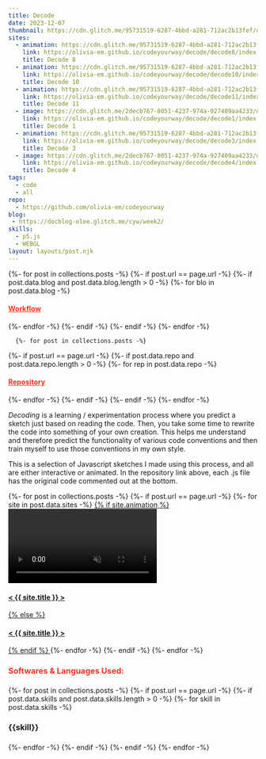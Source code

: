 ```yaml
---
title: Decode
date: 2023-12-07
thumbnail: https://cdn.glitch.me/95731519-6287-4bbd-a281-712ac2b13fef/decode3-min.jpg?v=1741283421645
sites:
  - animation: https://cdn.glitch.me/95731519-6287-4bbd-a281-712ac2b13fef/rects.mp4?v=1744235952031
    link: https://olivia-em.github.io/codeyourway/decode/decode8/index.html
    title: Decode 8
  - animation: https://cdn.glitch.me/95731519-6287-4bbd-a281-712ac2b13fef/Comp%201.mp4?v=1744236455209
    link: https://olivia-em.github.io/codeyourway/decode/decode10/index.html
    title: Decode 10
  - animation: https://cdn.glitch.me/95731519-6287-4bbd-a281-712ac2b13fef/Comp%201_1.mp4?v=1744236458951 
    link: https://olivia-em.github.io/codeyourway/decode/decode11/index.html
    title: Decode 11
  - image: https://cdn.glitch.me/2decb767-8051-4237-974a-927409aa4233/decode1-min.png?v=1739292980345
    link: https://olivia-em.github.io/codeyourway/decode/decode1/index.html
    title: Decode 1
  - animation: https://cdn.glitch.me/95731519-6287-4bbd-a281-712ac2b13fef/decode3.mp4?v=1744235947569
    link: https://olivia-em.github.io/codeyourway/decode/decode3/index.html
    title: Decode 3
  - image: https://cdn.glitch.me/2decb767-8051-4237-974a-927409aa4233/decode4-min.png?v=1739292988727
    link: https://olivia-em.github.io/codeyourway/decode/decode4/index.html
    title: Decode 4
tags: 
  - code 
  - all
repo: 
  - https://github.com/olivia-em/codeyourway
blog:
 - https://docblog-olee.glitch.me/cyw/week2/
skills:
  - p5.js
  - WEBGL
layout: layouts/post.njk
---
```



<div class="cont">
  
  <div class="skills">   
        {%- for post in collections.posts -%}
  {%- if post.url == page.url -%}
    {%- if post.data.blog and post.data.blog.length > 0 -%}
      {%- for blo in post.data.blog -%}

 <h4 style="color: #fe2f20;"> <a target="_blank" style="color: #fe2f20;" href="{{blog}}">
    Workflow
    </a></h4>
      {%- endfor -%}
    {%- endif -%}
  {%- endif -%}
{%- endfor -%} 
      
      {%- for post in collections.posts -%}
  {%- if post.url == page.url -%}
    {%- if post.data.repo and post.data.repo.length > 0 -%}
      {%- for rep in post.data.repo -%}
  <h4 style="color: #fe2f20;"><a target="_blank" style="color: #fe2f20;" href="{{repo}}">
    Repository
   </a></h4>
      {%- endfor -%}
    {%- endif -%}
  {%- endif -%}
{%- endfor -%} 
      </div>      
  
  <p class="desc">
    <i>Decoding</i> is a learning / experimentation process where you predict a sketch just based on reading the code. Then, you take some time to rewrite the code into
    something of your own creation. This helps me understand and therefore predict the functionality of various code conventions and then train myself to use those
    conventions in my own style. 
  </p>
  <p class="desc">
    This is a selection of Javascript sketches I made using this process, and all are either interactive or animated. In the repository link above, each .js file has the original code commented out at the bottom. 
    </p>
      </div>
<div class="sites-container">
  {%- for post in collections.posts -%}                           
    {%- if post.url == page.url -%} 
      {%- for site in post.data.sites -%}
        <a target="_blank" href="{{ site.link }}">
          {% if site.animation %}
            <!-- Render video if animation exists -->
            <div class="sites video-background">
              <video autoplay loop muted playsinline class="video-content">
                <source src="{{ site.animation }}" type="video/mp4">
                Your browser does not support the video tag.
              </video>
              <h4 class="overlay-content">
                < {{ site.title }} >
              </h4>
            </div>
          {% else %}
            <!-- Otherwise, use image as background -->
            <div class="sites" style="background-image: url('{{ site.image }}');">
              <h4 class="overlay-content">
                < {{ site.title }} >
              </h4>
            </div>
          {% endif %}
        </a>
      {%- endfor -%}
    {%- endif -%}
  {%- endfor -%}
</div>


  
<div class="skill-list">       
  <h4 style="font-size: 1rem; color: #fe2f20;">Softwares & Languages Used:</h4> 
      <div class="skills">   
    {%- for post in collections.posts -%}
  {%- if post.url == page.url -%}
    {%- if post.data.skills and post.data.skills.length > 0 -%}
      {%- for skill in post.data.skills -%}
       <h4 style="font-size: 1rem;"> {{skill}} </h4> 
      {%- endfor -%}
    {%- endif -%}
  {%- endif -%}
{%- endfor -%}  
    </div> 
  </div>
